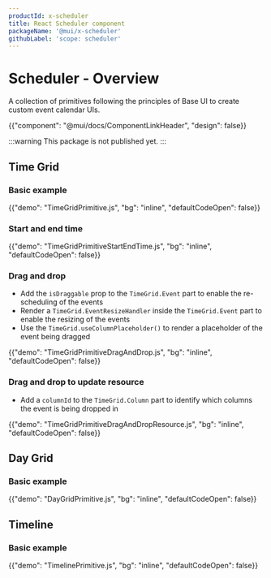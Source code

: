 ```yaml
---
productId: x-scheduler
title: React Scheduler component
packageName: '@mui/x-scheduler'
githubLabel: 'scope: scheduler'
---
```


# Scheduler - Overview

<p class="description">A collection of primitives following the principles of Base UI to create custom event calendar UIs.</p>

{{"component": "@mui/docs/ComponentLinkHeader", "design": false}}

:::warning
This package is not published yet.
:::

## Time Grid

### Basic example

{{"demo": "TimeGridPrimitive.js", "bg": "inline", "defaultCodeOpen": false}}

### Start and end time

{{"demo": "TimeGridPrimitiveStartEndTime.js", "bg": "inline", "defaultCodeOpen": false}}

### Drag and drop

- Add the `isDraggable` prop to the `TimeGrid.Event` part to enable the re-scheduling of the events
- Render a `TimeGrid.EventResizeHandler` inside the `TimeGrid.Event` part to enable the resizing of the events
- Use the `TimeGrid.useColumnPlaceholder()` to render a placeholder of the event being dragged

{{"demo": "TimeGridPrimitiveDragAndDrop.js", "bg": "inline", "defaultCodeOpen": false}}

### Drag and drop to update resource

- Add a `columnId` to the `TimeGrid.Column` part to identify which columns the event is being dropped in

{{"demo": "TimeGridPrimitiveDragAndDropResource.js", "bg": "inline", "defaultCodeOpen": false}}

## Day Grid

### Basic example

{{"demo": "DayGridPrimitive.js", "bg": "inline", "defaultCodeOpen": false}}

## Timeline

### Basic example

{{"demo": "TimelinePrimitive.js", "bg": "inline", "defaultCodeOpen": false}}

